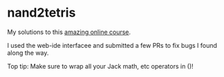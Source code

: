 # nand2tetris

My solutions to this [amazing online course](https://www.nand2tetris.org/course).

I used the web-ide interfacee and submitted a few PRs to fix bugs I found along the way.

Top tip: Make sure to wrap all your Jack math, etc operators in ()!
